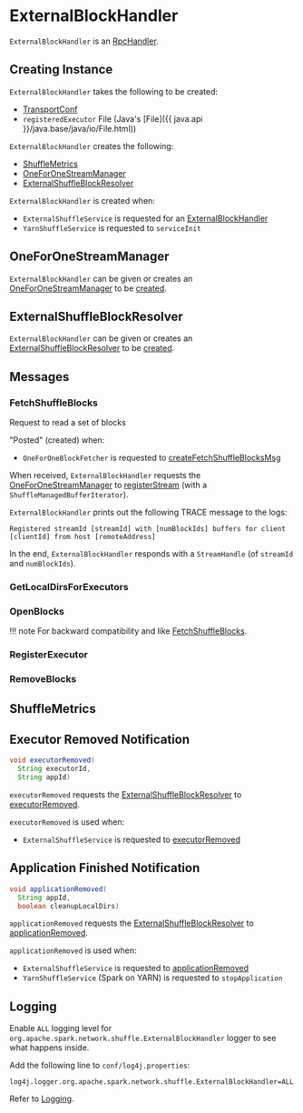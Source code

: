 # ExternalBlockHandler

`ExternalBlockHandler` is an [RpcHandler](../network/RpcHandler.md).

## Creating Instance

`ExternalBlockHandler` takes the following to be created:

* <span id="conf"> [TransportConf](../network/TransportConf.md)
* <span id="registeredExecutorFile"> `registeredExecutor` File (Java's [File]({{ java.api }}/java.base/java/io/File.html))

`ExternalBlockHandler` creates the following:

* [ShuffleMetrics](#metrics)
* [OneForOneStreamManager](#streamManager)
* [ExternalShuffleBlockResolver](#blockManager)

`ExternalBlockHandler` is created when:

* `ExternalShuffleService` is requested for an [ExternalBlockHandler](ExternalShuffleService.md#newShuffleBlockHandler)
* `YarnShuffleService` is requested to `serviceInit`

## <span id="streamManager"> OneForOneStreamManager

`ExternalBlockHandler` can be given or creates an [OneForOneStreamManager](../network/OneForOneStreamManager.md) to be [created](#creating-instance).

## <span id="blockManager"> ExternalShuffleBlockResolver

`ExternalBlockHandler` can be given or creates an [ExternalShuffleBlockResolver](ExternalShuffleBlockResolver.md) to be [created](#creating-instance).

## <span id="receive"><span id="handleMessage"><span id="messages"> Messages

### <span id="FetchShuffleBlocks"> FetchShuffleBlocks

Request to read a set of blocks

"Posted" (created) when:

* `OneForOneBlockFetcher` is requested to [createFetchShuffleBlocksMsg](../storage/OneForOneBlockFetcher.md#createFetchShuffleBlocksMsg)

When received, `ExternalBlockHandler` requests the [OneForOneStreamManager](#streamManager) to [registerStream](../network/OneForOneStreamManager.md#registerStream) (with a `ShuffleManagedBufferIterator`).

`ExternalBlockHandler` prints out the following TRACE message to the logs:

```text
Registered streamId [streamId] with [numBlockIds] buffers for client [clientId] from host [remoteAddress]
```

In the end, `ExternalBlockHandler` responds with a `StreamHandle` (of `streamId` and `numBlockIds`).

### <span id="GetLocalDirsForExecutors"> GetLocalDirsForExecutors

### <span id="OpenBlocks"> OpenBlocks

!!! note
    For backward compatibility and like [FetchShuffleBlocks](#FetchShuffleBlocks).

### <span id="RegisterExecutor"> RegisterExecutor

### <span id="RemoveBlocks"> RemoveBlocks

## <span id="metrics"> ShuffleMetrics

## <span id="executorRemoved"> Executor Removed Notification

```java
void executorRemoved(
  String executorId,
  String appId)
```

`executorRemoved` requests the [ExternalShuffleBlockResolver](#blockManager) to [executorRemoved](ExternalShuffleBlockResolver.md#executorRemoved).

`executorRemoved` is used when:

* `ExternalShuffleService` is requested to [executorRemoved](ExternalShuffleService.md#executorRemoved)

## <span id="applicationRemoved"> Application Finished Notification

```java
void applicationRemoved(
  String appId,
  boolean cleanupLocalDirs)
```

`applicationRemoved` requests the [ExternalShuffleBlockResolver](#blockManager) to [applicationRemoved](ExternalShuffleBlockResolver.md#applicationRemoved).

`applicationRemoved` is used when:

* `ExternalShuffleService` is requested to [applicationRemoved](ExternalShuffleService.md#applicationRemoved)
* `YarnShuffleService` (Spark on YARN) is requested to `stopApplication`

## Logging

Enable `ALL` logging level for `org.apache.spark.network.shuffle.ExternalBlockHandler` logger to see what happens inside.

Add the following line to `conf/log4j.properties`:

```text
log4j.logger.org.apache.spark.network.shuffle.ExternalBlockHandler=ALL
```

Refer to [Logging](../spark-logging.md).

